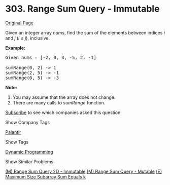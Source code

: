 # 303. Range Sum Query - Immutable

[Original Page](https://leetcode.com/problems/range-sum-query-immutable/)

Given an integer array _nums_, find the sum of the elements between indices _i_ and _j_ (_i_ ≤ _j_), inclusive.

**Example:**  

<pre>Given nums = [-2, 0, 3, -5, 2, -1]

sumRange(0, 2) -> 1
sumRange(2, 5) -> -1
sumRange(0, 5) -> -3
</pre>

**Note:**  

1.  You may assume that the array does not change.
2.  There are many calls to _sumRange_ function.

<div>

[Subscribe](/subscribe/) to see which companies asked this question

</div>

<div>

<div id="company_tags" class="btn btn-xs btn-warning">Show Company Tags</div>

<span class="hidebutton">[Palantir](/company/palantir/)</span></div>

<div>

<div id="tags" class="btn btn-xs btn-warning">Show Tags</div>

<span class="hidebutton">[Dynamic Programming](/tag/dynamic-programming/)</span></div>

<div>

<div id="similar" class="btn btn-xs btn-warning">Show Similar Problems</div>

<span class="hidebutton">[(M) Range Sum Query 2D - Immutable](/problems/range-sum-query-2d-immutable/) [(M) Range Sum Query - Mutable](/problems/range-sum-query-mutable/) [(E) Maximum Size Subarray Sum Equals k](/problems/maximum-size-subarray-sum-equals-k/)</span></div>
